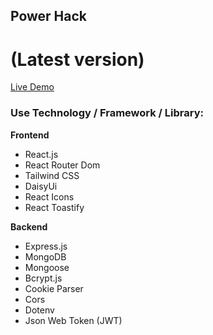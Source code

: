 ## Power Hack

# (Latest version)

[Live Demo](https://www.power-hack.com)

### Use Technology / Framework / Library:

**Frontend**

- React.js
- React Router Dom
- Tailwind CSS
- DaisyUi
- React Icons
- React Toastify

**Backend**

- Express.js
- MongoDB
- Mongoose
- Bcrypt.js
- Cookie Parser
- Cors
- Dotenv
- Json Web Token (JWT)
